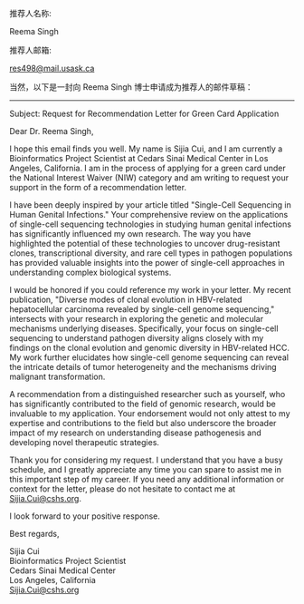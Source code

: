 推荐人名称:

Reema Singh

推荐人邮箱:

res498@mail.usask.ca



当然，以下是一封向 Reema Singh 博士申请成为推荐人的邮件草稿：

---

Subject: Request for Recommendation Letter for Green Card Application

Dear Dr. Reema Singh,

I hope this email finds you well. My name is Sijia Cui, and I am currently a Bioinformatics Project Scientist at Cedars Sinai Medical Center in Los Angeles, California. I am in the process of applying for a green card under the National Interest Waiver (NIW) category and am writing to request your support in the form of a recommendation letter.

I have been deeply inspired by your article titled "Single-Cell Sequencing in Human Genital Infections." Your comprehensive review on the applications of single-cell sequencing technologies in studying human genital infections has significantly influenced my own research. The way you have highlighted the potential of these technologies to uncover drug-resistant clones, transcriptional diversity, and rare cell types in pathogen populations has provided valuable insights into the power of single-cell approaches in understanding complex biological systems.

I would be honored if you could reference my work in your letter. My recent publication, "Diverse modes of clonal evolution in HBV-related hepatocellular carcinoma revealed by single-cell genome sequencing," intersects with your research in exploring the genetic and molecular mechanisms underlying diseases. Specifically, your focus on single-cell sequencing to understand pathogen diversity aligns closely with my findings on the clonal evolution and genomic diversity in HBV-related HCC. My work further elucidates how single-cell genome sequencing can reveal the intricate details of tumor heterogeneity and the mechanisms driving malignant transformation.

A recommendation from a distinguished researcher such as yourself, who has significantly contributed to the field of genomic research, would be invaluable to my application. Your endorsement would not only attest to my expertise and contributions to the field but also underscore the broader impact of my research on understanding disease pathogenesis and developing novel therapeutic strategies.

Thank you for considering my request. I understand that you have a busy schedule, and I greatly appreciate any time you can spare to assist me in this important step of my career. If you need any additional information or context for the letter, please do not hesitate to contact me at Sijia.Cui@cshs.org.

I look forward to your positive response.

Best regards,

Sijia Cui  
Bioinformatics Project Scientist  
Cedars Sinai Medical Center  
Los Angeles, California  
Sijia.Cui@cshs.org  
